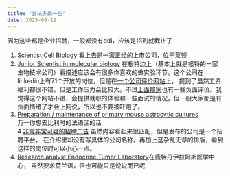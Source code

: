 ```yaml
---
title: "尝试多找一些"
date: 2025-06-19
---
```

因为这些都是企业招聘，一般都没有ddl，应该是招到就截止了   
1. [Scientist Cell Biology](https://www.linkedin.com/jobs/view/4251774423/?alternateChannel=search&refId=hvH9yBvLFi2QDH7%2Bdrp45A%3D%3D&trackingId=jD7eeNEqZqEO4OF4fqvF4g%3D%3D&trk=d_flagship3_search_srp_jobs)
看上去是一家正经的上市公司，位于莱顿   
2. [Junior Scientist in molecular biology](https://www.linkedin.com/jobs/view/4250398272/?alternateChannel=search&refId=a4JnO3ldNQ%2FZf4tpxLCNiQ%3D%3D&trackingId=jlHxcvlSPP42Y6Osho4%2B%2Fw%3D%3D)
在根特边上（基本上就是根特的一家生物技术公司）看描述应该会有很多你喜欢的做实验环节。这个公司在linkedin上有71个开放的岗位，但是在[一个公司评价网站](https://nl.glassdoor.be/Reviews/argenx-Ghent-Reviews-EI_IE2421275.0,6_IL.7,12_IM1245.htm?countryRedirect=true)上，
提到了虽然工资福利都很不错，但是工作压力会比较大。不过[上面那家](https://nl.glassdoor.be/Overzicht/Werken-bij-ProQR-Therapeutics-EI_IE2884091.11,29.htm)也有一些负面评价。我觉得这个网站不错，会提供就职的体验和一些面试的情况，但一般大家都是有负面情绪了才会上网说，所以也不要被吓跑了。  
3. [Preparation / maintenance of primary mouse astrocytic cultures](https://www.linkedin.com/jobs/view/4252988762/?alternateChannel=search&refId=v%2BGr2Rw1wS8UQKDTIXuvXw%3D%3D&trackingId=zmohXimOcCVK5rKv5jYd8A%3D%3D)  
万一你想去比利时的法语区的话     
4.[非常非常可疑的招聘广告](https://www.linkedin.com/jobs/view/4252753391/?alternateChannel=search&refId=xMn2ICgHugP9LZ3iFfZ3%2Fw%3D%3D&trackingId=a5E69NTj6x%2FjdmEnyteK3Q%3D%3D) 虽然内容看起来很匹配，但是发布的公司是一个招聘平台，
在介绍里却没有写具体的公司名称。再加上这杂乱无章的排版，看到这样的岗位时可以小心一点。  
5. [Research analyst Endocrine Tumor Laboratory](https://www.linkedin.com/jobs/view/4251685080/?alternateChannel=search&refId=g9bLFu5fqIJNxWDCIuGNvg%3D%3D&trackingId=rUZihr6NjLQubAPM%2FTI5JQ%3D%3D)在鹿特丹伊拉姆斯医学中心，
虽然要求荷兰语，但也可能只是说说而已呢    

